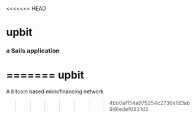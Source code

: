 <<<<<<< HEAD
# upbit
### a Sails application
=======
upbit
=====

A bitcoin based microfinancing network
>>>>>>> 4bb0af154a975254c2736e1d3ab9d6edef0831d3
